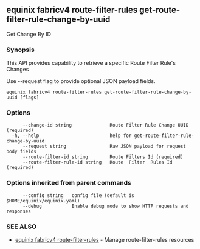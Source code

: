 ## equinix fabricv4 route-filter-rules get-route-filter-rule-change-by-uuid

Get Change By ID

### Synopsis

This API provides capability to retrieve a specific Route Filter Rule's Changes

Use --request flag to provide optional JSON payload fields.

```
equinix fabricv4 route-filter-rules get-route-filter-rule-change-by-uuid [flags]
```

### Options

```
      --change-id string              Route Filter Rule Change UUID (required)
  -h, --help                          help for get-route-filter-rule-change-by-uuid
      --request string                Raw JSON payload for request body fields
      --route-filter-id string        Route Filters Id (required)
      --route-filter-rule-id string   Route  Filter  Rules Id (required)
```

### Options inherited from parent commands

```
      --config string   config file (default is $HOME/equinix/equinix.yaml)
      --debug           Enable debug mode to show HTTP requests and responses
```

### SEE ALSO

* [equinix fabricv4 route-filter-rules](equinix_fabricv4_route-filter-rules.md)	 - Manage route-filter-rules resources

